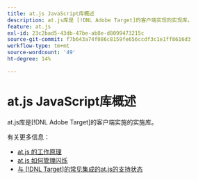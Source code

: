 ```yaml
---
title: at.js JavaScript库概述
description: at.js库是 [!DNL Adobe Target]的客户端实现的实现库。
feature: at.js
exl-id: 23c2bad5-43db-47be-ab8e-d8099473215c
source-git-commit: f7b643a74f086c8159fe656ccdf3c1e1ff8616d3
workflow-type: tm+mt
source-wordcount: '49'
ht-degree: 14%

---
```


# at.js JavaScript库概述

at.js库是[!DNL Adobe Target]的客户端实施的实施库。

有关更多信息：

* [at.js 的工作原理](/help/dev/implement/client-side/atjs/how-atjs-works/how-atjs-works.md)
* [at.js 如何管理闪烁](/help/dev/implement/client-side/atjs/how-atjs-works/manage-flicker-with-atjs.md)
* [与 [!DNL Target]的常见集成的at.js的支持状态](/help/dev/implement/client-side/atjs/how-atjs-works/target-atjs-integrations.md)
